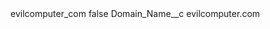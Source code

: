 <?xml version="1.0" encoding="UTF-8"?>
<CustomMetadata xmlns="http://soap.sforce.com/2006/04/metadata" xmlns:xsi="http://www.w3.org/2001/XMLSchema-instance" xmlns:xsd="http://www.w3.org/2001/XMLSchema">
    <label>evilcomputer_com</label>
    <protected>false</protected>
    <values>
        <field>Domain_Name__c</field>
        <value xsi:type="xsd:string">evilcomputer.com</value>
    </values>
</CustomMetadata>
